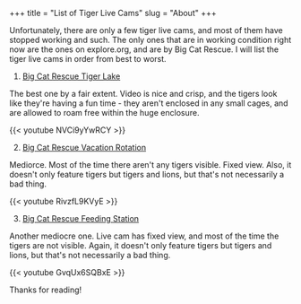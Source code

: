 +++
title = "List of Tiger Live Cams"
slug = "About"
+++

Unfortunately, there are only a few tiger live cams, and most of them have stopped working and such. The only ones that are in working condition right now are the ones on explore.org, and are by Big Cat Rescue. I will list the tiger live cams in order from best to worst. 

1) [Big Cat Rescue Tiger Lake](https://explore.org/livecams/big-cat-rescue/big-cat-rescue-tiger-lake)

The best one by a fair extent. Video is nice and crisp, and the tigers look like they're having a fun time - they aren't enclosed in any small cages, and are allowed to roam free within the huge enclosure.

{{< youtube NVCi9yYwRCY >}}


2) [Big Cat Rescue Vacation Rotation](https://explore.org/livecams/big-cat-rescue/big-cat-rescue-vacation-rotation)

Mediorce. Most of the time there aren't any tigers visible. Fixed view. Also, it doesn't only feature tigers but tigers and lions, but that's not necessarily a bad thing.

{{< youtube RivzfL9KVyE >}}

3) [Big Cat Rescue Feeding Station](https://explore.org/livecams/big-cat-rescue/big-cat-rescue-feeding-station)

Another mediocre one. Live cam has fixed view, and most of the time the tigers are not visible. Again, it doesn't only feature tigers but tigers and lions, but that's not necessarily a bad thing.

{{< youtube GvqUx6SQBxE >}}

Thanks for reading! 
